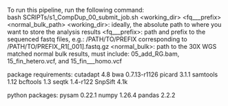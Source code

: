 To run this pipeline, run the following command:  
bash SCRIPTs/s1_CompDup_00_submit_job.sh <working_dir> <fq___prefix> <normal_bulk_path>
<working_dir>: ideally, the absolute path to where you want to store the analysis results
<fq___prefix>: path and prefix to the sequenced fastq files, e.g.: /PATH/TO/PREFIX corresponding to /PATH/TO/PREFIX_R1[_001].fastq.gz
<normal_bulk>: path to the 30X WGS matched normal bulk results, must include: 05_add_RG.bam, 15_fin_hetero.vcf, and 15_fin___homo.vcf

package requirements:
cutadapt 4.8
     bwa 0.7.13-r1126
  picard 3.1.1
samtools 1.12
bcftools 1.3
   seqtk 1.4-r122
 SnpSift 4.1k

python packages:
   pysam 0.22.1
   numpy 1.26.4
  pandas 2.2.2
